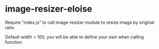 # image-resizer-eloise

Require "index.js" to call image-resizer module to resize image by original ratio

Default width = 100, you will be able to define your own when calling function